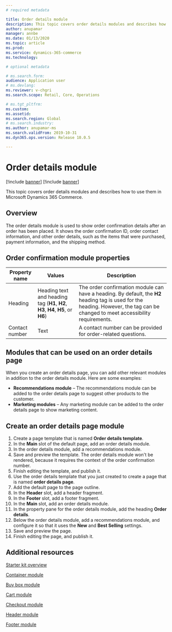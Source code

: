 ```yaml
---
# required metadata

title: Order details module
description: This topic covers order details modules and describes how to use them in Microsoft Dynamics 365 Commerce.
author: anupamar
manager: annbe
ms.date: 01/13/2020
ms.topic: article
ms.prod: 
ms.service: dynamics-365-commerce
ms.technology: 

# optional metadata

# ms.search.form: 
audience: Application user
# ms.devlang: 
ms.reviewer: v-chgri
ms.search.scope: Retail, Core, Operations

# ms.tgt_pltfrm: 
ms.custom: 
ms.assetid: 
ms.search.region: Global
# ms.search.industry: 
ms.author: anupamar-ms
ms.search.validFrom: 2019-10-31
ms.dyn365.ops.version: Release 10.0.5

---
```

# Order details module

[!include [banner](includes/preview-banner.md)]
[!include [banner](includes/banner.md)]

This topic covers order details modules and describes how to use them in Microsoft Dynamics 365 Commerce.

## Overview

The order details module is used to show order confirmation details after an order has been placed. It shows the order confirmation ID, order contact information, and other order details, such as the items that were purchased, payment information, and the shipping method.

## Order confirmation module properties

| Property name  | Values | Description |
|----------------|--------|-------------|
| Heading        | Heading text and heading tag (**H1**, **H2**, **H3**, **H4**, **H5**, or **H6**) | The order confirmation module can have a heading. By default, the **H2** heading tag is used for the heading. However, the tag can be changed to meet accessibility requirements. |
| Contact number | Text | A contact number can be provided for order-related questions. |

## Modules that can be used on an order details page

When you create an order details page, you can add other relevant modules in addition to the order details module. Here are some examples:

- **Recommendations module** – The recommendations module can be added to the order details page to suggest other products to the customer.
- **Marketing modules** – Any marketing module can be added to the order details page to show marketing content.

## Create an order details page module

1. Create a page template that is named **Order details template**.
1. In the **Main** slot of the default page, add an order details module.
1. In the order details module, add a recommendations module.
1. Save and preview the template. The order details module won't be rendered, because it requires the context of the order confirmation number.
1. Finish editing the template, and publish it.
1. Use the order details template that you just created to create a page that is named **order details page**.
1. Add the default page to the page outline.
1. In the **Header** slot, add a header fragment.
1. In the **Footer** slot, add a footer fragment.
1. In the **Main** slot, add an order details module.
1. In the property pane for the order details module, add the heading **Order details**.
1. Below the order details module, add a recommendations module, and configure it so that it uses the **New** and **Best Selling** settings.
1. Save and preview the page.
1. Finish editing the page, and publish it.

## Additional resources

[Starter kit overview](starter-kit-overview.md)

[Container module](add-container-module.md)

[Buy box module](add-buy-box.md)

[Cart module](add-cart-module.md)

[Checkout module](add-checkout-module.md)

[Header module](author-header-module.md)

[Footer module](author-footer-module.md)

